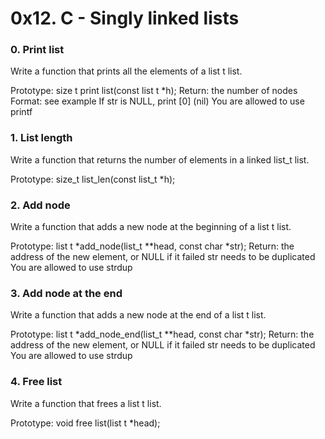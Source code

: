 # 0x12. C - Singly linked lists

### 0. Print list
Write a function that prints all the elements of a list t list.

Prototype: size t print list(const list t *h);
Return: the number of nodes
Format: see example
If str is NULL, print [0] (nil)
You are allowed to use printf

### 1. List length
Write a function that returns the number of elements in a linked list_t list.

Prototype: size_t list_len(const list_t *h);

### 2. Add node
Write a function that adds a new node at the beginning of a list t list.

Prototype: list t *add_node(list_t **head, const char *str);
Return: the address of the new element, or NULL if it failed
str needs to be duplicated
You are allowed to use strdup

### 3. Add node at the end
Write a function that adds a new node at the end of a list t list.

Prototype: list t *add_node_end(list_t **head, const char *str);
Return: the address of the new element, or NULL if it failed
str needs to be duplicated
You are allowed to use strdup

### 4. Free list
Write a function that frees a list t list.

Prototype: void free list(list t *head);
